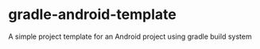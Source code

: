 gradle-android-template
=======================

A simple project template for an Android project using gradle build system

